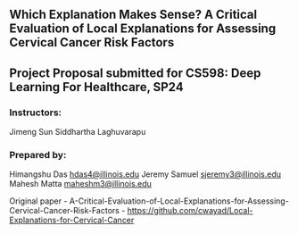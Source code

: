 ## Which Explanation Makes Sense? A Critical Evaluation of Local Explanations for Assessing Cervical Cancer Risk Factors


## Project Proposal submitted for CS598: Deep Learning For Healthcare, SP24



### Instructors:
Jimeng Sun
Siddhartha Laghuvarapu



### Prepared by:
Himangshu Das 				hdas4@illinois.edu
Jeremy Samuel 				sjeremy3@illinois.edu
Mahesh Matta 				maheshm3@illinois.edu


Original paper - A-Critical-Evaluation-of-Local-Explanations-for-Assessing-Cervical-Cancer-Risk-Factors - https://github.com/cwayad/Local-Explanations-for-Cervical-Cancer
